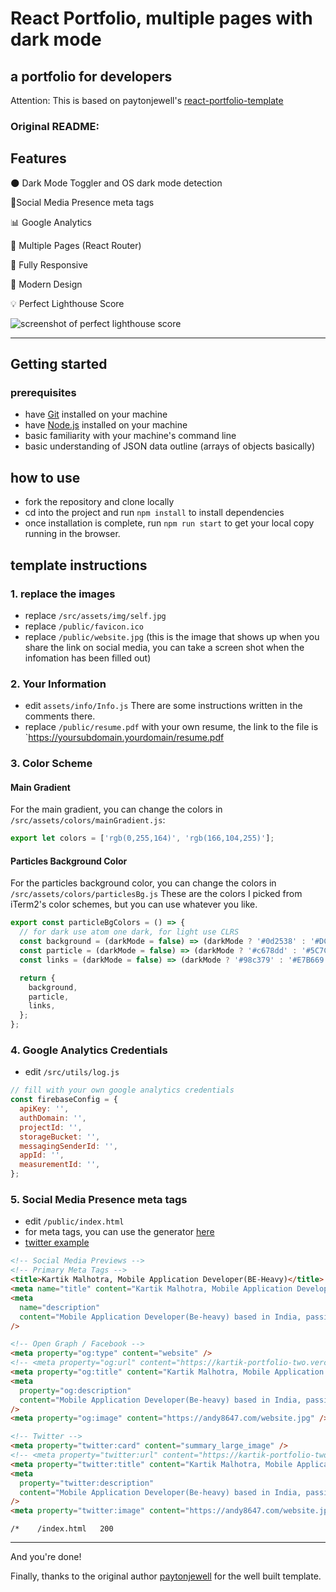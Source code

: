 # React Portfolio, multiple pages with dark mode

## a portfolio for developers

<!-- **![screenshot](https://kartik-portfolio-two.vercel.app/website.jpg)** -->

<!-- [View Live Demo](https://kartik-portfolio-two.vercel.app/) -->

Attention: This is based on paytonjewell's [react-portfolio-template](https://github.com/paytonjewell/ReactPortfolioTemplate)

### Original README:

## Features

🌑 Dark Mode Toggler and OS dark mode detection

📱Social Media Presence meta tags

📊 Google Analytics

📖 Multiple Pages (React Router)

📱 Fully Responsive

🎨 Modern Design

💡 Perfect Lighthouse Score

![screenshot of perfect lighthouse score](https://user-images.githubusercontent.com/18350557/179609620-847374a6-23e6-4432-b7a8-181d7d9bf026.png)

---

## Getting started

### prerequisites

- have [Git](https://git-scm.com/) installed on your machine
- have [Node.js](https://nodejs.org/en/download/) installed on your machine
- basic familiarity with your machine's command line
- basic understanding of JSON data outline (arrays of objects basically)

## how to use

- fork the repository and clone locally
- cd into the project and run `npm install` to install dependencies
- once installation is complete, run `npm run start` to get your local copy running in the browser.

## template instructions

### 1. replace the images

- replace `/src/assets/img/self.jpg`
- replace `/public/favicon.ico`
- replace `/public/website.jpg` (this is the image that shows up when you share the link on social media, you can take a screen shot when the infomation has been filled out)

### 2. Your Information

- edit `assets/info/Info.js` There are some instructions written in the comments there.
- replace `/public/resume.pdf` with your own resume, the link to the file is `https://yoursubdomain.yourdomain/resume.pdf

### 3. Color Scheme

#### Main Gradient

For the main gradient, you can change the colors in `/src/assets/colors/mainGradient.js`:

```js
export let colors = ['rgb(0,255,164)', 'rgb(166,104,255)'];
```

#### Particles Background Color

For the particles background color, you can change the colors in `/src/assets/colors/particlesBg.js`
These are the colors I picked from iTerm2's color schemes, but you can use whatever you like.

```js
export const particleBgColors = () => {
  // for dark use atom one dark, for light use CLRS
  const background = (darkMode = false) => (darkMode ? '#0d2538' : '#DCD6C8');
  const particle = (darkMode = false) => (darkMode ? '#c678dd' : '#5C7C8A');
  const links = (darkMode = false) => (darkMode ? '#98c379' : '#E7B669');

  return {
    background,
    particle,
    links,
  };
};
```

### 4. Google Analytics Credentials

- edit `/src/utils/log.js`

```js
// fill with your own google analytics credentials
const firebaseConfig = {
  apiKey: '',
  authDomain: '',
  projectId: '',
  storageBucket: '',
  messagingSenderId: '',
  appId: '',
  measurementId: '',
};
```

### 5. Social Media Presence meta tags

- edit `/public/index.html`
- for meta tags, you can use the generator [here](https://metatags.io/)
- [twitter example](https://twitter.com/Andy8647L/status/1633956293986664448)

```html
<!-- Social Media Previews -->
<!-- Primary Meta Tags -->
<title>Kartik Malhotra, Mobile Application Developer(BE-Heavy)</title>
<meta name="title" content="Kartik Malhotra, Mobile Application Developer" />
<meta
  name="description"
  content="Mobile Application Developer(Be-heavy) based in India, passionate about building scalable web applications, learning new technologies, traveling and exploring new places."
/>

<!-- Open Graph / Facebook -->
<meta property="og:type" content="website" />
<!-- <meta property="og:url" content="https://kartik-portfolio-two.vercel.app/" /> -->
<meta property="og:title" content="Kartik Malhotra, Mobile Application Developer(BE-Heavy)" />
<meta
  property="og:description"
  content="Mobile Application Developer(Be-heavy) based in India, passionate about building scalable web applications, learning new technologies, traveling and exploring new places."
/>
<meta property="og:image" content="https://andy8647.com/website.jpg" />

<!-- Twitter -->
<meta property="twitter:card" content="summary_large_image" />
<!-- <meta property="twitter:url" content="https://kartik-portfolio-two.vercel.app/" /> -->
<meta property="twitter:title" content="Kartik Malhotra, Mobile Application Developer(BE-Heavy)" />
<meta
  property="twitter:description"
  content="Mobile Application Developer(Be-heavy) based in India, passionate about building scalable web applications, learning new technologies, traveling and exploring new places."
/>
<meta property="twitter:image" content="https://andy8647.com/website.jpg" />
```

```
/*    /index.html   200
```

---

And you're done!

Finally, thanks to the original author [paytonjewell](https://github.com/paytonjewell) for the well built template.
